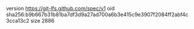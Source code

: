 version https://git-lfs.github.com/spec/v1
oid sha256:b9b667b31b81ba7df3d9a27ad700a6b3e415c9e3907f2084ff2abf4c3cca13c2
size 2886

